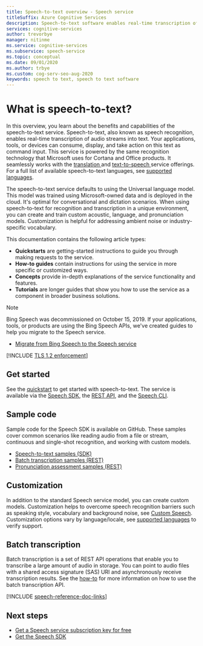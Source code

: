 ```yaml
---
title: Speech-to-text overview - Speech service
titleSuffix: Azure Cognitive Services
description: Speech-to-text software enables real-time transcription of audio streams into text. Your applications, tools, or devices can consume, display, and take action on this text input. This article is an overview of the benefits and capabilities of the speech-to-text service.
services: cognitive-services
author: trevorbye
manager: nitinme
ms.service: cognitive-services
ms.subservice: speech-service
ms.topic: conceptual
ms.date: 09/01/2020
ms.author: trbye
ms.custom: cog-serv-seo-aug-2020
keywords: speech to text, speech to text software
---
```


# What is speech-to-text?

In this overview, you learn about the benefits and capabilities of the speech-to-text service.
Speech-to-text, also known as speech recognition, enables real-time transcription of audio streams into text. Your applications, tools, or devices can consume, display, and take action on this text as command input. This service is powered by the same recognition technology that Microsoft uses for Cortana and Office products. It seamlessly works with the <a href="./speech-translation.md" target="_blank">translation </a> and <a href="./text-to-speech.md" target="_blank">text-to-speech </a> service offerings. For a full list of available speech-to-text languages, see [supported languages](language-support.md#speech-to-text).

The speech-to-text service defaults to using the Universal language model. This model was trained using Microsoft-owned data and is deployed in the cloud. It's optimal for conversational and dictation scenarios. When using speech-to-text for recognition and transcription in a unique environment, you can create and train custom acoustic, language, and pronunciation models. Customization is helpful for addressing ambient noise or industry-specific vocabulary.

This documentation contains the following article types:

* **Quickstarts** are getting-started instructions to guide you through making requests to the service.
* **How-to guides** contain instructions for using the service in more specific or customized ways.
* **Concepts** provide in-depth explanations of the service functionality and features.
* **Tutorials** are longer guides that show you how to use the service as a component in broader business solutions.

> [!NOTE]
> Bing Speech was decommissioned on October 15, 2019. If your applications, tools, or products are using the Bing Speech APIs, we've created guides to help you migrate to the Speech service.
> - [Migrate from Bing Speech to the Speech service](how-to-migrate-from-bing-speech.md)

[!INCLUDE [TLS 1.2 enforcement](../../../includes/cognitive-services-tls-announcement.md)]

## Get started

See the [quickstart](get-started-speech-to-text.md) to get started with speech-to-text. The service is available via the [Speech SDK](speech-sdk.md), the [REST API](rest-speech-to-text.md#pronunciation-assessment-parameters), and the [Speech CLI](spx-overview.md).

## Sample code

Sample code for the Speech SDK is available on GitHub. These samples cover common scenarios like reading audio from a file or stream, continuous and single-shot recognition, and working with custom models.

- [Speech-to-text samples (SDK)](https://github.com/Azure-Samples/cognitive-services-speech-sdk)
- [Batch transcription samples (REST)](https://github.com/Azure-Samples/cognitive-services-speech-sdk/tree/master/samples/batch)
- [Pronunciation assessment samples (REST)](rest-speech-to-text.md#pronunciation-assessment-parameters)

## Customization

In addition to the standard Speech service model, you can create custom models. Customization helps to overcome speech recognition barriers such as speaking style, vocabulary and background noise, see [Custom Speech](./custom-speech-overview.md). Customization options vary by language/locale, see [supported languages](./language-support.md) to verify support.

## Batch transcription

Batch transcription is a set of REST API operations that enable you to transcribe a large amount of audio in storage. You can point to audio files with a shared access signature (SAS) URI and asynchronously receive transcription results. See the [how-to](batch-transcription.md) for more information on how to use the batch transcription API.

[!INCLUDE [speech-reference-doc-links](includes/speech-reference-doc-links.md)]

## Next steps

- [Get a Speech service subscription key for free](overview.md#try-the-speech-service-for-free)
- [Get the Speech SDK](speech-sdk.md)